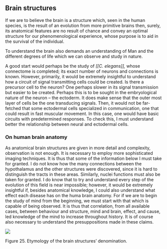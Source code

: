 ## Brain structures

If we are to believe the brain is a structure which, seen in the human species, is the result of an evolution from more primitive brains then, surely, its anatomical features are no result of chance and convey an optimal structure for our phenomenological experience, whose purpose is to aid in the survival of the individual.

To understand the brain also demands an understanding of Man and the different degrees of life which we can observe and study in nature.

A good start would perhaps be the study of _[[C. elegans]],_ whose connectome is completed; its exact number of neurons and connections is known. However, primarily, it would be extremely insightful to understand how a circuit of signal transmitting cells could be created. Is there a precursor cell to the neuron? One perhaps slower in its signal transmission but easier to be created. Perhaps this is to be sought in the embryological nature of the neuron – the ectoderm. It does make sense that the outer most layer of cells be the one transducing signals. Then, it would not be far-fetched that some ectodermal cells specialized in communication, one that could result in fast muscular movement. In this case, one would have basic circuits with predetermined responses. To check this, I must understand better the relationship between neural and ectodermal cells.

### On human brain anatomy

As anatomical brain structures are given in more detail and complexity, observation is not enough. It is necessary to employ more sophisticated imaging techniques. It is thus that some of the information below I must take for granted. I do not know how the many connections between the hypothalamus and the other structures were discovered, since it is hard to distinguish the tracts in these areas. Similarly, nuclei functions must also be taken for granted. I do know that to try and understand every step of the evolution of this field is near impossible; however, it would be extremely insightful if, besides anatomical knowledge, I could also understand what effect each disease has on the huma brain anatomy. For if we are to begin the study of mind from the beginning, we must start with that which is capable of being observed. It is thus that correlation, from all available cases, between behaviour and structure, mind and brain, effect, and cause, led knowledge of the mind to increase throughout history. It is of course also necessary to understand the presuppositions made in these claims.

![](<2 - Source Material/Masters/attachments/Attachment 21.png>)

Figure 25. Etymology of the brain structures’ denomination.